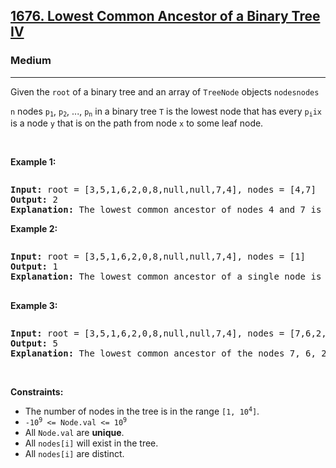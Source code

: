 <h2><a href="https://leetcode.com/problems/lowest-common-ancestor-of-a-binary-tree-iv/">1676. Lowest Common Ancestor of a Binary Tree IV</a></h2><h3>Medium</h3><hr><div><p><font papago-translate="splitted">Given the </font><code>root</code><font papago-translate="splitted"> of a binary tree and an array of </font><code>TreeNode</code><font papago-translate="splitted"> objects </font><code>nodes</code><code>nodes</code></p>

<p><code>n</code><font papago-translate="splitted"> nodes </font><code>p<sub>1</sub></code><font papago-translate="splitted">, </font><code>p<sub>2</sub></code><font papago-translate="splitted">, ..., </font><code>p<sub>n</sub></code><font papago-translate="splitted"> in a binary tree </font><code>T</code><font papago-translate="splitted"> is the lowest node that has every </font><code>p<sub>i</sub></code><code>i</code><code>x</code><font papago-translate="splitted"> is a node </font><code>y</code><font papago-translate="splitted"> that is on the path from node </font><code>x</code><font papago-translate="splitted"> to some leaf node.</font></p>

<p>&nbsp;</p>
<p><strong class="example">Example 1:</strong></p>
<img alt="" src="https://assets.leetcode.com/uploads/2018/12/14/binarytree.png">
<pre><strong>Input:</strong> root = [3,5,1,6,2,0,8,null,null,7,4], nodes = [4,7]
<strong>Output:</strong> 2
<strong>Explanation:</strong> The lowest common ancestor of nodes 4 and 7 is node 2.
</pre>

<p><strong class="example">Example 2:</strong></p>
<img alt="" src="https://assets.leetcode.com/uploads/2018/12/14/binarytree.png">
<pre><strong>Input:</strong> root = [3,5,1,6,2,0,8,null,null,7,4], nodes = [1]
<strong>Output:</strong> 1
<strong>Explanation:</strong> The lowest common ancestor of a single node is the node itself.

</pre>

<p><strong class="example">Example 3:</strong></p>
<img alt="" src="https://assets.leetcode.com/uploads/2018/12/14/binarytree.png">
<pre><strong>Input:</strong> root = [3,5,1,6,2,0,8,null,null,7,4], nodes = [7,6,2,4]
<strong>Output:</strong> 5
<strong>Explanation:</strong> The lowest common ancestor of the nodes 7, 6, 2, and 4 is node 5.
</pre>

<p>&nbsp;</p>
<p><strong>Constraints:</strong></p>

<ul>
	<li><font papago-translate="splitted">The number of nodes in the tree is in the range </font><code>[1, 10<sup>4</sup>]</code><font papago-translate="splitted">.</font></li>
	<li><code>-10<sup>9</sup> &lt;= Node.val &lt;= 10<sup>9</sup></code></li>
	<li><font papago-translate="splitted">All </font><code>Node.val</code><font papago-translate="splitted"> are <strong>unique</strong>.</font></li>
	<li><font papago-translate="splitted">All </font><code>nodes[i]</code><font papago-translate="splitted"> will exist in the tree.</font></li>
	<li><font papago-translate="splitted">All </font><code>nodes[i]</code><font papago-translate="splitted"> are distinct.</font></li>
</ul>
</div>